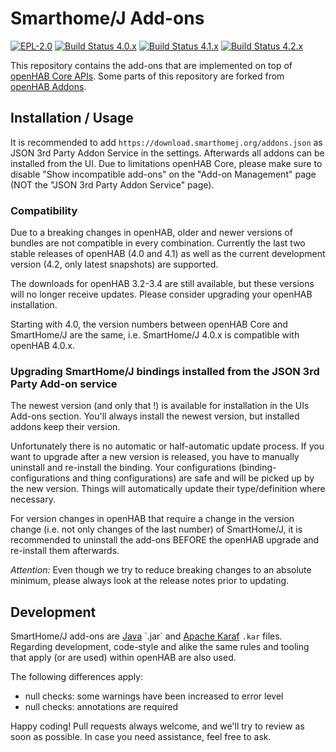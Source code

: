# Smarthome/J Add-ons

[![EPL-2.0](https://img.shields.io/badge/license-EPL%202-green.svg)](https://opensource.org/licenses/EPL-2.0)
[![Build Status 4.0.x](https://github.com/smarthomej/addons/actions/workflows/ci-build-40.yml/badge.svg?branch=4.0.x)](https://github.com/smarthomej/addons/actions/workflows/ci-build-40.yml)
[![Build Status 4.1.x](https://github.com/smarthomej/addons/actions/workflows/ci-build-41.yml/badge.svg?branch=4.1.x)](https://github.com/smarthomej/addons/actions/workflows/ci-build-41.yml)
[![Build Status 4.2.x](https://github.com/smarthomej/addons/actions/workflows/ci-build-42.yml/badge.svg?branch=4.2.x)](https://github.com/smarthomej/addons/actions/workflows/ci-build-42.yml)

This repository contains the add-ons that are implemented on top of [openHAB Core APIs](https://github.com/openhab/openhab-core).
Some parts of this repository are forked from [openHAB Addons](https://github.com/openhab/openhab-addons).

## Installation / Usage

It is recommended to add `https://download.smarthomej.org/addons.json` as JSON 3rd Party Addon Service in the settings.
Afterwards all addons can be installed from the UI.
Due to limitations openHAB Core, please make sure to disable "Show incompatible add-ons" on the "Add-on Management" page (NOT the "JSON 3rd Party Addon Service" page).

### Compatibility

Due to a breaking changes in openHAB, older and newer versions of bundles are not compatible in every combination.
Currently the last two stable releases of openHAB (4.0 and 4.1) as well as the current development version (4.2, only latest snapshots) are supported.

The downloads for openHAB 3.2-3.4 are still available, but these versions will no longer receive updates.
Please consider upgrading your openHAB installation.

Starting with 4.0, the version numbers between openHAB Core and SmartHome/J are the same, i.e. SmartHome/J 4.0.x is compatible with openHAB 4.0.x.

### Upgrading SmartHome/J bindings installed from the JSON 3rd Party Add-on service

The newest version (and only that !) is available for installation in the UIs Add-ons section.
You'll always install the newest version, but installed addons keep their version.

Unfortunately there is no automatic or half-automatic update process.
If you want to upgrade after a new version is released, you have to manually uninstall and re-install the binding.
Your configurations (binding-configurations and thing configurations) are safe and will be picked up by the new version.
Things will automatically update their type/definition where necessary.

For version changes in openHAB that require a change in the version change (i.e. not only changes of the last number) of SmartHome/J, it is recommended to uninstall the add-ons BEFORE the openHAB upgrade and re-install them afterwards. 

*Attention:* Even though we try to reduce breaking changes to an absolute minimum, please always look at the release notes prior to updating.

## Development

SmartHome/J add-ons are [Java](https://en.wikipedia.org/wiki/Java_(programming_language)) `.jar` and [Apache Karaf](https://karaf.apache.org) `.kar` files.
Regarding development, code-style and alike the same rules and tooling that apply (or are used) within openHAB are also used.

The following differences apply:

- null checks: some warnings have been increased to error level
- null checks: annotations are required 

Happy coding! 
Pull requests always welcome, and we'll try to review as soon as possible.
In case you need assistance, feel free to ask.
